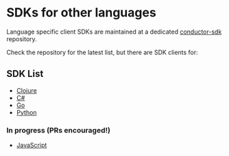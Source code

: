 # SDKs for other languages

Language specific client SDKs are maintained at a dedicated [conductor-sdk](https://github.com/conductor-sdk) repository.


Check the repository for the latest list, but there are SDK clients for:

## SDK List
* [Clojure](https://github.com/conductor-sdk/conductor-clojure)
* [C#](https://github.com/conductor-sdk/conductor-csharp)
* [Go](https://github.com/conductor-sdk/conductor-go)
* [Python](https://github.com/conductor-sdk/conductor-python)


### In progress (PRs encouraged!)
* [JavaScript](https://github.com/conductor-sdk/conductor-javascript)